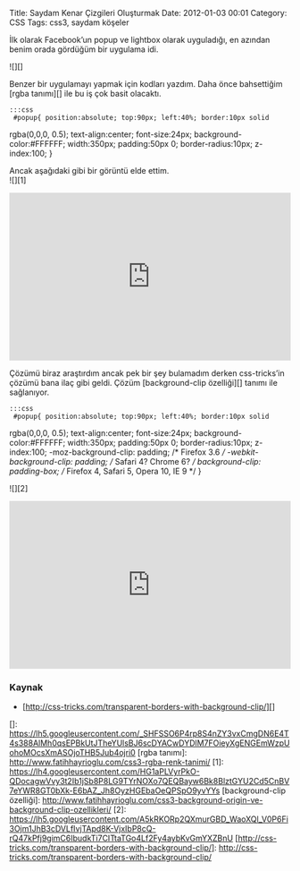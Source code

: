 Title: Saydam Kenar Çizgileri Oluşturmak
Date: 2012-01-03 00:01
Category: CSS
Tags: css3, saydam köşeler

İlk olarak Facebook’un popup ve lightbox olarak uyguladığı, en azından
benim orada gördüğüm bir uygulama idi.

![][]

Benzer bir uygulamayı yapmak için kodları yazdım. Daha önce bahsettiğim
[rgba tanımı][] ile bu iş çok basit olacaktı.

	:::css
	 #popup{ position:absolute; top:90px; left:40%; border:10px solid
rgba(0,0,0, 0.5); text-align:center; font-size:24px;
background-color:#FFFFFF; width:350px; padding:50px 0;
border-radius:10px; z-index:100; } 

Ancak aşağıdaki gibi bir görüntü elde ettim.  
![][1]

<iframe style="width: 100%; height: 300px" src="http://jsfiddle.net/fatihhayri/UYJWH/1/embedded/result,css,html" allowfullscreen="allowfullscreen" frameborder="0"></iframe>

Çözümü biraz araştırdım ancak pek bir şey bulamadım derken css-tricks’in
çözümü bana ilaç gibi geldi. Çözüm [background-clip özelliği][] tanımı
ile sağlanıyor.

	:::css
	 #popup{ position:absolute; top:90px; left:40%; border:10px solid
rgba(0,0,0, 0.5); text-align:center; font-size:24px;
background-color:#FFFFFF; width:350px; padding:50px 0;
border-radius:10px; z-index:100; -moz-background-clip: padding; /*
Firefox 3.6 */ -webkit-background-clip: padding; /* Safari 4? Chrome
6? */ background-clip: padding-box; /* Firefox 4, Safari 5, Opera 10,
IE 9 */ } 

![][2]

<iframe style="width: 100%; height: 300px" src="http://jsfiddle.net/fatihhayri/qjmyS/embedded/result,css,html" allowfullscreen="allowfullscreen" frameborder="0"></iframe>

### Kaynak

-   [http://css-tricks.com/transparent-borders-with-background-clip/][]</strong>

</p>

  []: https://lh5.googleusercontent.com/_SHFSSO6P4rp8S4nZY3vxCmgDN6E4T4s388AlMh0qsEPBkUtJTheYUlsBJ6scDYACwDYDlM7FOieyXgENGEmWzpUohoMOcsXmASOjoTHB5Jub4ojri0
  [rgba tanımı]: http://www.fatihhayrioglu.com/css3-rgba-renk-tanimi/
  [1]: https://lh4.googleusercontent.com/HG1aPLVyrPkO-QDocagwVvy3t2Ib1jSb8P8LG9TYrNOXo7QEQBayw6Bk8BlztGYU2Cd5CnBV7eYWR8GT0bXk-E6bAZ_Jh8OyzHGEbaOeQPSpO9yvYYs
  [background-clip özelliği]: http://www.fatihhayrioglu.com/css3-background-origin-ve-background-clip-ozellikleri/
  [2]: https://lh5.googleusercontent.com/A5kRKORp2QXmurGBD_WaoXQl_V0P6Fi3Ojm1JhB3cDVLfIvjTApd8K-VjxIbP8cQ-rQ47kPfj9gimC6IbudkTi7CITtaTGo4Lf2Fy4aybKvGmYXZBnU
  [http://css-tricks.com/transparent-borders-with-background-clip/]: http://css-tricks.com/transparent-borders-with-background-clip/
